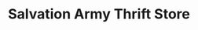 ---
title: "Salvation Army Thrift Store"
url: /wilmington/salvation-army-thrift-store/
shop: department store
---